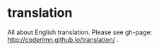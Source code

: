 # translation
All about English translation. Please see gh-page: http://coderlmn.github.io/translation/ .

